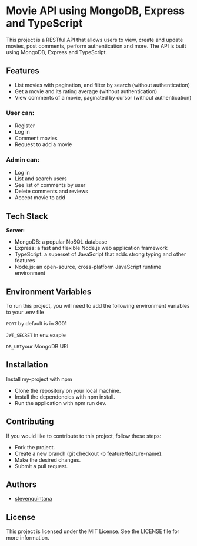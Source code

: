 
# Movie API using MongoDB, Express and TypeScript

This project is a RESTful API that allows users to view, create and update movies, post comments, perform authentication and more. The API is built using MongoDB, Express and TypeScript.


## Features

* List movies with pagination, and filter by search (without authentication)
* Get a movie and its rating average (without authentication)
* View comments of a movie, paginated by cursor (without authentication)

### User can:
* Register
* Log in
* Comment movies
* Request to add a movie

### Admin can:
* Log in
* List and search users
* See list of comments by user
* Delete comments and reviews
* Accept movie to add



## Tech Stack

**Server:** 
* MongoDB: a popular NoSQL database
* Express: a fast and flexible Node.js web application framework
* TypeScript: a superset of JavaScript that adds strong typing and other features
* Node.js: an open-source, cross-platform JavaScript runtime environment


## Environment Variables

To run this project, you will need to add the following environment variables to your .env file

`PORT` by default is in 3001

`JWT_SECRET` in env.exaple

`DB_URI`your MongoDB URI


## Installation

Install my-project with npm

* Clone the repository on your local machine.
* Install the dependencies with npm install.
* Run the application with npm run dev.

## Contributing

If you would like to contribute to this project, follow these steps:

* Fork the project.
* Create a new branch (git checkout -b feature/feature-name).
* Make the desired changes.
* Submit a pull request.


## Authors

- [stevenquintana](https://www.linkedin.com/in/stevenquintana/)


## License

This project is licensed under the MIT License. See the LICENSE file for more information.
